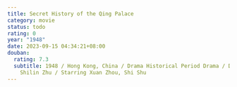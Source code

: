 ```yaml
---
title: Secret History of the Qing Palace
category: movie
status: todo
rating: 0
year: "1948"
date: 2023-09-15 04:34:21+08:00
douban:
  rating: 7.3
  subtitle: 1948 / Hong Kong, China / Drama Historical Period Drama / Directed by
    Shilin Zhu / Starring Xuan Zhou, Shi Shu
---
```



